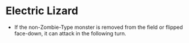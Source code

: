 # Electric Lizard

*   If the non-Zombie-Type monster is removed from the field or flipped face-down, it can attack in the following turn.
